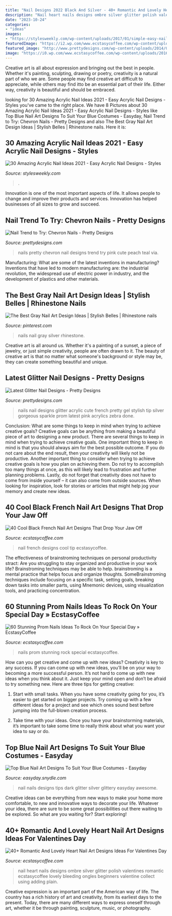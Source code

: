 ```yaml
---
title: "Nail Designs 2022 Black And Silver - 40+ Romantic And Lovely Heart Nail Art Designs Ideas For Valentines Day"
description: "Nail heart nails designs ombre silver glitter polish valentines romantic ecstasycoffee lovely bleeding ongles beginners valentine collect using adding plain"
date: "2023-10-24"
categories:
- "ideas"
images:
- "https://stylesweekly.com/wp-content/uploads/2017/01/simple-easy-nail-art-designs.jpg"
featuredImage: "https://i2.wp.com/www.ecstasycoffee.com/wp-content/uploads/2016/12/Bleeding-Heart-Silver-Glitter-Nail-Art-Design.jpg?resize=600%2C593"
featured_image: "http://www.prettydesigns.com/wp-content/uploads/2014/07/Pretty-Chevron-Nails.jpg"
image: "https://i0.wp.com/www.ecstasycoffee.com/wp-content/uploads/2016/08/Black-nails.jpg"
---
```



Creative art is all about expression and bringing out the best in people. Whether it's painting, sculpting, drawing or poetry, creativity is a natural part of who we are. Some people may find creative art difficult to appreciate, while others may find itto be an essential part of their life. Either way, creativity is beautiful and should be embraced.

	

		
looking for 30 Amazing Acrylic Nail Ideas 2021 - Easy Acrylic Nail Designs - Styles you've came to the right place. We have 8 Pictures about 30 Amazing Acrylic Nail Ideas 2021 - Easy Acrylic Nail Designs - Styles like Top Blue Nail Art Designs To Suit Your Blue Costumes - Easyday, Nail Trend to Try: Chevron Nails - Pretty Designs and also The Best Gray Nail Art Design Ideas | Stylish Belles | Rhinestone nails. Here it is:
		
    
## 30 Amazing Acrylic Nail Ideas 2021 - Easy Acrylic Nail Designs - Styles

<img loading=lazy src="https://stylesweekly.com/wp-content/uploads/2017/01/simple-easy-nail-art-designs.jpg" onerror="this.onerror=null;this.src='https://tse4.mm.bing.net/th?id=OIP.Gfdh9r7jX_DjIuNmmoVGcAHaHK&amp;pid=15.1';" alt="30 Amazing Acrylic Nail Ideas 2021 - Easy Acrylic Nail Designs - Styles">

_Source: stylesweekly.com_

>. 

	

Innovation is one of the most important aspects of life. It allows people to change and improve their products and services. Innovation has helped businesses of all sizes to grow and succeed.

    
## Nail Trend To Try: Chevron Nails - Pretty Designs

<img loading=lazy src="http://www.prettydesigns.com/wp-content/uploads/2014/07/Pretty-Chevron-Nails.jpg" onerror="this.onerror=null;this.src='https://tse1.mm.bing.net/th?id=OIP.3dWLWb1GkZTHoOetXH5HjgHaJ3&amp;pid=15.1';" alt="Nail Trend to Try: Chevron Nails - Pretty Designs">

_Source: prettydesigns.com_

>nails pretty chevron nail designs trend try pink cute peach teal via. 

	

Manufacturing: What are some of the latest inventions in manufacturing?
Inventions that have led to modern manufacturing are: the industrial revolution, the widespread use of electric power in industry, and the development of plastics and other materials.

    
## The Best Gray Nail Art Design Ideas | Stylish Belles | Rhinestone Nails

<img loading=lazy src="https://i.pinimg.com/736x/53/10/95/531095c89af559e4ae1381d8b71d1380.jpg" onerror="this.onerror=null;this.src='https://tse3.mm.bing.net/th?id=OIP.OTCmEicNLxHqPx53dz67RAHaHa&amp;pid=15.1';" alt="The Best Gray Nail Art Design Ideas | Stylish Belles | Rhinestone nails">

_Source: pinterest.com_

>nails nail gray silver rhinestone. 

	

Creative art is all around us. Whether it's a painting of a sunset, a piece of jewelry, or just simple creativity, people are often drawn to it. The beauty of creative art is that no matter what someone's background or style may be, they can create something beautiful and unique.

    
## Latest Glitter Nail Designs - Pretty Designs

<img loading=lazy src="https://www.prettydesigns.com/wp-content/uploads/2014/07/Stylish-Glitter-Nails.jpg" onerror="this.onerror=null;this.src='https://tse2.mm.bing.net/th?id=OIP.3JdXh3QmPDeJOn29YCK4HQHaJ3&amp;pid=15.1';" alt="Latest Glitter Nail Designs - Pretty Designs">

_Source: prettydesigns.com_

>nails nail designs glitter acrylic cute french pretty gel stylish tip silver gorgeous sparkle prom latest pink acrylics zebra done. 

	

Conclusion: What are some things to keep in mind when trying to achieve creative goals?
Creative goals can be anything from making a beautiful piece of art to designing a new product. There are several things to keep in mind when trying to achieve creative goals. One important thing to keep in mind is that you should always aim for the best possible outcome. If you do not care about the end result, then your creativity will likely not be productive. Another important thing to consider when trying to achieve creative goals is how you plan on achieving them. Do not try to accomplish too many things at once, as this will likely lead to frustration and further planning problems. Lastly, do not forget that creativity does not have to come from inside yourself – it can also come from outside sources. When looking for inspiration, look for stories or articles that might help jog your memory and create new ideas.

    
## 40 Cool Black French Nail Art Designs That Drop Your Jaw Off

<img loading=lazy src="https://i2.wp.com/www.ecstasycoffee.com/wp-content/uploads/2017/03/Black-French-Tip-Nail-Designs22.jpg?resize=750%2C593" onerror="this.onerror=null;this.src='https://tse1.mm.bing.net/th?id=OIP.YUdr7Ce7vrhMhL_ND2lnZAHaF2&amp;pid=15.1';" alt="40 Cool Black French Nail Art Designs That Drop Your Jaw Off">

_Source: ecstasycoffee.com_

>nail french designs cool tip ecstasycoffee. 

	

The effectiveness of brainstroming techniques on personal productivity
stract:
Are you struggling to stay organized and productive in your work life? Brainstroming techniques may be able to help. brainstroming is a mental practice that helps focus and organize thoughts. SomeBrainstroming techniques include focusing on a specific task, setting goals, breaking down tasks into smaller parts, using Mnemonic devices, using visualization tools, and practicing concentration.

    
## 60 Stunning Prom Nails Ideas To Rock On Your Special Day » EcstasyCoffee

<img loading=lazy src="https://i0.wp.com/www.ecstasycoffee.com/wp-content/uploads/2016/08/Black-nails.jpg" onerror="this.onerror=null;this.src='https://tse3.mm.bing.net/th?id=OIP.YRMFDL_AoF9LCqxPRpV2cAHaJ4&amp;pid=15.1';" alt="60 Stunning Prom Nails Ideas To Rock On Your Special Day » EcstasyCoffee">

_Source: ecstasycoffee.com_

>nails prom stunning rock special ecstasycoffee. 

	

How can you get creative and come up with new ideas?
Creativity is key to any success. If you can come up with new ideas, you’ll be on your way to becoming a more successful person. It’s not hard to come up with new ideas when you think about it. Just keep your mind open and don’t be afraid to try something new. Here are three tips for getting creative:
1. Start with small tasks. When you have some creativity going for you, it’s easier to get started on bigger projects. Try coming up with a few different ideas for a project and see which ones sound best before jumping into the full-blown creation process.

2. Take time with your ideas. Once you have your brainstorming materials, it’s important to take some time to really think about what you want your idea to say or do.

    
## Top Blue Nail Art Designs To Suit Your Blue Costumes - Easyday

<img loading=lazy src="http://easyday.snydle.com/files/2016/01/blue-nail-with-glitter.jpg" onerror="this.onerror=null;this.src='https://tse2.mm.bing.net/th?id=OIP.TpJEKWQoSNNS2UzxwfAUywHaFj&amp;pid=15.1';" alt="Top Blue Nail Art Designs To Suit Your Blue Costumes - Easyday">

_Source: easyday.snydle.com_

>nail nails designs tips dark glitter silver glittery easyday awesome. 

	

Creative ideas can be everything from new ways to make your home more comfortable, to new and innovative ways to decorate your life. Whatever your idea, there are sure to be some great possibilities out there waiting to be explored. So what are you waiting for? Start exploring!

    
## 40+ Romantic And Lovely Heart Nail Art Designs Ideas For Valentines Day

<img loading=lazy src="https://i2.wp.com/www.ecstasycoffee.com/wp-content/uploads/2016/12/Bleeding-Heart-Silver-Glitter-Nail-Art-Design.jpg?resize=600%2C593" onerror="this.onerror=null;this.src='https://tse3.mm.bing.net/th?id=OIP.ThYtc6XOY79eYGybZCxYPgHaHU&amp;pid=15.1';" alt="40+ Romantic And Lovely Heart Nail Art Designs Ideas For Valentines Day">

_Source: ecstasycoffee.com_

>nail heart nails designs ombre silver glitter polish valentines romantic ecstasycoffee lovely bleeding ongles beginners valentine collect using adding plain. 

	

Creative expression is an important part of the American way of life. The country has a rich history of art and creativity, from its earliest days to the present. Today, there are many different ways to express oneself through art, whether it be through painting, sculpture, music, or photography.

